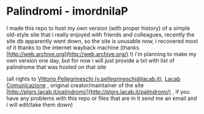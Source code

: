 # **Palindromi - imordnilaP**

I made this repo to host my own version (with proper history) of a simple old-style site that i really enjoyed with friends and colleagues, recently the site db apparently went down, so the site is unusable now, i recovered most of it thanks to the internet wayback machine (thanks [http://web.archive.org](http://web.archive.org/) !)
i'm planning to make my own version one day, but for now i will just provide a txt with list of palindrome that was hosted on that site

(all rights to [Vittorio Pellegrineschi (v.pellegrineschi@lacab.it)](mailto:v.pellegrineschi@lacab.it), [Lacab Comunicazione](http://www.lacab.roma.it/) , original creator/maintainer of the site [http://plgrs.lacab.it/palindromi/](http://plgrs.lacab.it/palindromi/) , if you have any problems with this repo or files that are in it send me an email and i will edit/take them down)